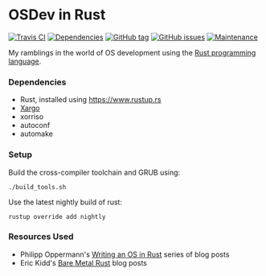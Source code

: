 OSDev in Rust
=============

[![Travis CI](https://img.shields.io/travis/iBelieve/osdev/master.svg)]()
[![Dependencies](https://img.shields.io/librariesio/github/iBelieve/osdev.svg)]()
[![GitHub tag](https://img.shields.io/github/tag/iBelieve/osdev.svg)]()
[![GitHub issues](https://img.shields.io/github/issues/iBelieve/osdev.svg)]()
[![Maintenance](https://img.shields.io/maintenance/yes/2017.svg)]()

My ramblings in the world of OS development using the [Rust programming language](http://rust-lang.org).

### Dependencies

 * Rust, installed using https://www.rustup.rs
 * [Xargo](https://github.com/japaric/xargo)
 * xorriso
 * autoconf
 * automake

### Setup

Build the cross-compiler toolchain and GRUB using:

    ./build_tools.sh

Use the latest nightly build of rust:

    rustup override add nightly

### Resources Used

 * Philipp Oppermann's [Writing an OS in Rust](http://os.phil-opp.com/) series of blog posts
 * Eric Kidd's [Bare Metal Rust](http://www.randomhacks.net/bare-metal-rust/) blog posts

